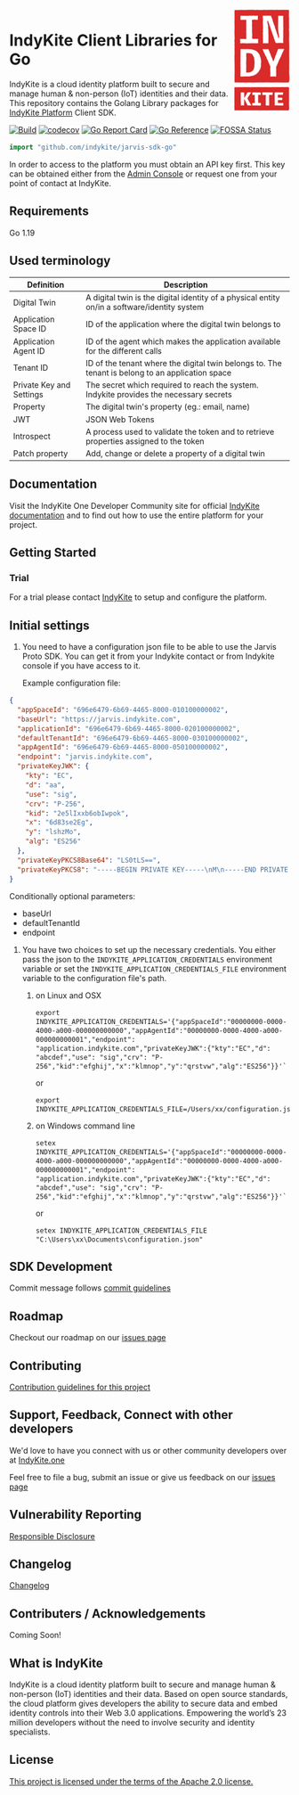 <div align="left">
<a href="https://indykite.com">
<img src="https://github.com/indykite/.github/blob/master/assets/IndyKITE_Rough_red.png" alt="IndyKite Red Logo" width="100px" height="183px" align="right">
</a>
</div>

# IndyKite Client Libraries for Go

IndyKite is a cloud identity platform built to secure and manage
human & non-person (IoT) identities and their data. This repository contains the
Golang Library packages for [IndyKite Platform](https://indykite.com) Client SDK.

[![Build](https://github.com/indykite/jarvis-sdk-go/actions/workflows/pr-test.yaml/badge.svg)](https://github.com/indykite/jarvis-sdk-go/actions/workflows/pr-test.yaml)
[![codecov](https://codecov.io/gh/indykite/jarvis-sdk-go/branch/master/graph/badge.svg?token=TFCDLXbnsh)](https://codecov.io/gh/indykite/jarvis-sdk-go)
[![Go Report Card](https://goreportcard.com/badge/github.com/indykite/jarvis-sdk-go)](https://goreportcard.com/report/github.com/indykite/jarvis-sdk-go)
[![Go Reference](https://pkg.go.dev/badge/github.com/indykite/jarvis-sdk-go.svg)](https://pkg.go.dev/github.com/indykite/jarvis-sdk-go)
[![FOSSA Status](https://app.fossa.com/api/projects/git%2Bgithub.com%2Findykite%2Fjarvis-sdk-go.svg?type=shield)](https://app.fossa.com/projects/git%2Bgithub.com%2Findykite%2Fjarvis-sdk-go?ref=badge_shield)

```go
import "github.com/indykite/jarvis-sdk-go"
```

In order to access to the platform you must obtain an API key first.
This key can be obtained either from the [Admin Console](https://console.indykite.id)
or request one from your point of contact at IndyKite.

## Requirements

Go 1.19

## Used terminology

| Definition               | Description                                                                                      |
|--------------------------|--------------------------------------------------------------------------------------------------|
| Digital Twin             | A digital twin is the digital identity of a physical entity on/in a software/identity system     |
| Application Space ID     | ID of the application where the digital twin belongs to                                          |
| Application Agent ID     | ID of the agent which makes the application available for the different calls                    |
| Tenant ID                | ID of the tenant where the digital twin belongs to. The tenant is belong to an application space |
| Private Key and Settings | The secret which required to reach the system. Indykite provides the necessary secrets           |
| Property                 | The digital twin's property (eg.: email, name)                                                   |
| JWT                      | JSON Web Tokens                                                                                  |
| Introspect               | A process used to validate the token and to retrieve properties assigned to the token            |
| Patch property           | Add, change or delete a property of a digital twin                                               |

## Documentation

Visit the IndyKite One Developer Community site for official
[IndyKite documentation](https://indykite.one/blog?category=5e3e9297-3451-4b52-91ee-8027dcd1789c)
and to find out how to use the entire platform for your project.

## Getting Started

### Trial

For a trial please contact [IndyKite](https://www.indykite.com/contact-us)
to setup and configure the platform.

## Initial settings

1. You need to have a configuration json file to be able to use the Jarvis Proto SDK. You can get it from your
   Indykite contact or from Indykite console if you have access to it.

   Example configuration file:

```json
{
  "appSpaceId": "696e6479-6b69-4465-8000-010100000002",
  "baseUrl": "https://jarvis.indykite.com",
  "applicationId": "696e6479-6b69-4465-8000-020100000002",
  "defaultTenantId": "696e6479-6b69-4465-8000-030100000002",
  "appAgentId": "696e6479-6b69-4465-8000-050100000002",
  "endpoint": "jarvis.indykite.com",
  "privateKeyJWK": {
    "kty": "EC",
    "d": "aa",
    "use": "sig",
    "crv": "P-256",
    "kid": "2e5lIxxb6obIwpok",
    "x": "6d83se2Eg",
    "y": "lshzMo",
    "alg": "ES256"
  },
  "privateKeyPKCS8Base64": "LS0tLS==",
  "privateKeyPKCS8": "-----BEGIN PRIVATE KEY-----\nM\n-----END PRIVATE KEY-----"
}
```

Conditionally optional parameters:

- baseUrl
- defaultTenantId
- endpoint

1. You have two choices to set up the necessary credentials. You either pass the json to the `INDYKITE_APPLICATION_CREDENTIALS`
   environment variable or set the `INDYKITE_APPLICATION_CREDENTIALS_FILE` environment variable to the configuration file's path.

   1. on Linux and OSX

      ```shell
      export INDYKITE_APPLICATION_CREDENTIALS='{"appSpaceId":"00000000-0000-4000-a000-000000000000","appAgentId":"00000000-0000-4000-a000-000000000001","endpoint": "application.indykite.com","privateKeyJWK":{"kty":"EC","d": "abcdef","use": "sig","crv": "P-256","kid":"efghij","x":"klmnop","y":"qrstvw","alg":"ES256"}}'`
      ```

      or

      ```shell
      export INDYKITE_APPLICATION_CREDENTIALS_FILE=/Users/xx/configuration.json
      ```

   1. on Windows command line

      ```shell
      setex INDYKITE_APPLICATION_CREDENTIALS='{"appSpaceId":"00000000-0000-4000-a000-000000000000","appAgentId":"00000000-0000-4000-a000-000000000001","endpoint": "application.indykite.com","privateKeyJWK":{"kty":"EC","d": "abcdef","use": "sig","crv": "P-256","kid":"efghij","x":"klmnop","y":"qrstvw","alg":"ES256"}}'`
      ```

      or

      ```shell
      setex INDYKITE_APPLICATION_CREDENTIALS_FILE "C:\Users\xx\Documents\configuration.json"
      ```

## SDK Development

Commit message follows
[commit guidelines](./doc/guides/commit-message.md#commit-message-guidelines)

## Roadmap

Checkout our roadmap on our
[issues page](https://github.com/indykite/jarvis-sdk-go/issues)

## Contributing

[Contribution guidelines for this project](contributing.md)

## Support, Feedback, Connect with other developers

We'd love to have you connect with us or other community developers over at
[IndyKite.one](https://indykite.one)

Feel free to file a bug, submit an issue or give us feedback on our
[issues page](https://github.com/indykite/jarvis-sdk-go/issues)

## Vulnerability Reporting

[Responsible Disclosure](responsible_disclosure.md)

## Changelog

[Changelog](CHANGELOG.md)

## Contributers / Acknowledgements

Coming Soon!

## What is IndyKite

IndyKite is a cloud identity platform built to secure and manage human & non-person (IoT) identities and their data. Based on open source standards, the cloud platform gives developers the ability to secure data and embed identity controls into their Web 3.0 applications. Empowering the world’s 23 million developers without the need to involve security and identity specialists.

## License

[This project is licensed under the terms of the Apache 2.0 license.](LICENSE)
